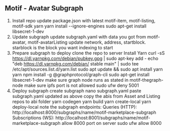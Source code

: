 ## Motif - Avatar Subgraph

1. Install repo
	update package.json with latest motif-item, motif-listing, motif-sdk
	yarn
	yarn install --ignore-engines
	sudo apt-get install libsecret-1-dev
2. Update subgraph 
    update subgraph.yaml with data you got from motif-avatar, motif-avatarListing
		update network, address, startblock. 
		starblock is the block you want indexing to start
3. Prepare subgraph to deploy
	clone the repo to server
	Install Yarn
		curl -sS https://dl.yarnpkg.com/debian/pubkey.gpg | sudo apt-key add -
		echo "deb https://dl.yarnpkg.com/debian/ stable main" | sudo tee /etc/apt/sources.list.d/yarn.list
		sudo apt update && sudo apt install yarn
		yarn 
		npm install -g @graphprotocol/graph-cli
		sudo apt-get install libsecret-1-dev
	make sure graph node runs as stated in motif-thegraph-node
	make sure ipfs port is not allowed
		sudo ufw deny 5001 
4. Deploy subgraph
	create subgraph
		nano subgraph.yaml
		paste subgraph.yaml updated as above
	copy the abis from Asset and Listing repos to abi folder
	yarn codegen
	yarn build
	yarn create-local
	yarn deploy-local
	note the subgraph endpoints: 
		Queries (HTTP):     http://localhost:8000/subgraphs/name/motif-marketplace-subgraph
		Subscriptions (WS): http://localhost:8001/subgraphs/name/motif-marketplace-subgraph
	allow 8000 port on server
		sudo ufw allow 8000

 
